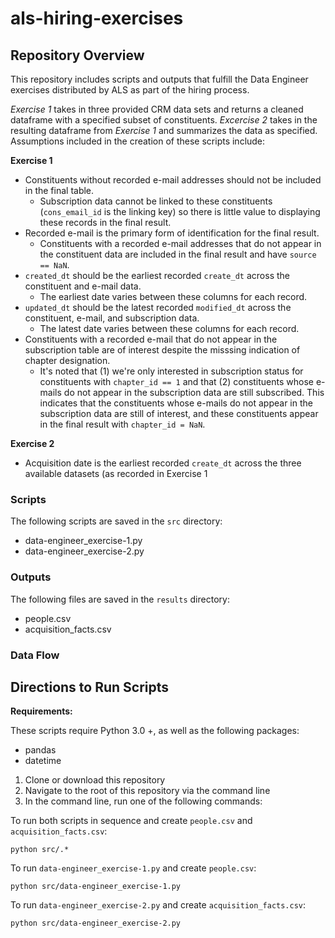 # als-hiring-exercises


## Repository Overview

This repository includes scripts and outputs that fulfill the Data Engineer exercises distributed by ALS as part of the hiring process. 

_Exercise 1_ takes in three provided CRM data sets and returns a cleaned dataframe with a specified subset of constituents. _Excercise 2_ takes in the resulting dataframe from _Exercise 1_ and summarizes the data as specified. Assumptions included in the creation of these scripts include:

**Exercise 1**

- Constituents without recorded e-mail addresses should not be included in the final table.
  - Subscription data cannot be linked to these constituents (`cons_email_id` is the linking key) so there is little value to displaying these records in the final result.
- Recorded e-mail is the primary form of identification for the final result.
  - Constituents with a recorded e-mail addresses that do not appear in the constituent data are included in the final result and have `source == NaN`.
- `created_dt` should be the earliest recorded `create_dt` across the constituent and e-mail data.
  - The earliest date varies between these columns for each record.
- `updated_dt` should be the latest recorded `modified_dt` across the constituent, e-mail, and subscription data.
  - The latest date varies between these columns for each record.
- Constituents with a recorded e-mail that do not appear in the subscription table are of interest despite the misssing indication of chapter designation.
  - It's noted that (1) we're only interested in subscription status for constituents with `chapter_id == 1` and that (2) constituents whose e-mails do not appear in the subscription data are still subscribed. This indicates that the constituents whose e-mails do not appear in the subscription data are still of interest, and these constituents appear in the final result with `chapter_id = NaN`.
  
**Exercise 2**

- Acquisition date is the earliest recorded `create_dt` across the three available datasets (as recorded in Exercise 1

### Scripts

The following scripts are saved in the `src` directory:

- data-engineer_exercise-1.py
- data-engineer_exercise-2.py

### Outputs

The following files are saved in the `results` directory:

- people.csv
- acquisition_facts.csv

### Data Flow

## Directions to Run Scripts

**Requirements:**

These scripts require Python 3.0 +, as well as the following packages:

- pandas
- datetime

1. Clone or download this repository
2. Navigate to the root of this repository via the command line
3. In the command line, run one of the following commands:

To run both scripts in sequence and create `people.csv` and `acquisition_facts.csv`:

```
python src/.*
```

To run `data-engineer_exercise-1.py` and create `people.csv`:

```
python src/data-engineer_exercise-1.py
```

To run `data-engineer_exercise-2.py` and create `acquisition_facts.csv`:

```
python src/data-engineer_exercise-2.py
```

